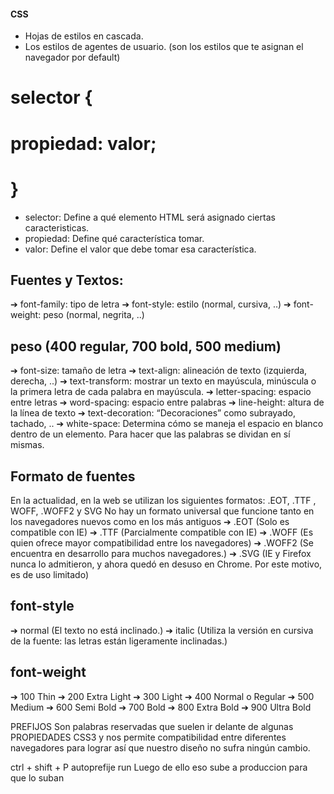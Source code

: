 #### CSS
- Hojas de estilos en cascada.
- Los estilos de agentes de usuario. (son los estilos que te asignan el navegador por default)

# selector {
# propiedad: valor;
# }
- selector: Define a qué elemento HTML será asignado ciertas caracteristicas.
- propiedad: Define qué característica tomar.
- valor: Define el valor que debe tomar esa característica.

## Fuentes y Textos:
➔ font-family: tipo de letra
➔ font-style: estilo (normal, cursiva, ..)
➔ font-weight: peso (normal, negrita, ..)
## peso (400 regular, 700 bold, 500 medium)
➔ font-size: tamaño de letra
➔ text-align: alineación de texto (izquierda, derecha, ..)
➔ text-transform: mostrar un texto en mayúscula, minúscula o la primera letra
de cada palabra en mayúscula.
➔ letter-spacing: espacio entre letras
➔ word-spacing: espacio entre palabras
➔ line-height: altura de la línea de texto
➔ text-decoration: “Decoraciones” como subrayado, tachado, ..
➔ white-space: Determina cómo se maneja el espacio en blanco dentro de un
elemento. Para hacer que las palabras se dividan en sí mismas.

## Formato de fuentes
En la actualidad, en la web se utilizan los siguientes formatos:
.EOT, .TTF , WOFF, .WOFF2 y SVG
No hay un formato universal que funcione tanto en los navegadores nuevos
como en los más antiguos
➔ .EOT (Solo es compatible con IE)
➔ .TTF (Parcialmente compatible con IE)
➔ .WOFF (Es quien ofrece mayor compatibilidad entre los navegadores)
➔ .WOFF2 (Se encuentra en desarrollo para muchos navegadores.)
➔ .SVG (IE y Firefox nunca lo admitieron, y ahora quedó en desuso en
Chrome. Por este motivo, es de uso limitado)

## font-style
➔ normal (El texto no está inclinado.)
➔ italic (Utiliza la versión en cursiva de la fuente: las letras
están ligeramente inclinadas.)

## font-weight
➔ 100 Thin
➔ 200 Extra Light
➔ 300 Light
➔ 400 Normal o Regular
➔ 500 Medium
➔ 600 Semi Bold
➔ 700 Bold
➔ 800 Extra Bold
➔ 900 Ultra Bold

PREFIJOS
Son palabras reservadas que suelen ir delante de algunas
PROPIEDADES CSS3 y nos permite compatibilidad entre diferentes
navegadores para lograr así que nuestro diseño no sufra ningún cambio.

ctrl + shift + P
autoprefije run
Luego de ello eso sube a produccion para que lo suban
